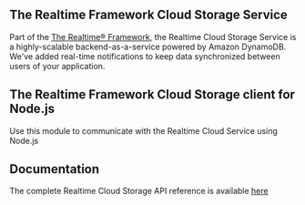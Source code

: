 ## The Realtime Framework Cloud Storage Service
Part of the [The Realtime® Framework](http://framework.realtime.co), the Realtime Cloud Storage Service is a highly-scalable backend-as-a-service powered by Amazon DynamoDB. We've added real-time notifications to keep data synchronized between users of your application.

## The Realtime Framework Cloud Storage client for Node.js 
Use this module to communicate with the Realtime Cloud Service using Node.js

## Documentation
The complete Realtime Cloud Storage API reference is available [here](http://storage-public.realtime.co/documentation/nodejs/1.0.0/realtime.storage.html)